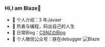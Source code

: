 ### Hi,I am Blaze👋
- 🔭 个人介绍：3 年Javaer
- 🌱 热衷与编程，码出自己的人生
- 📖 日常Blog：<a href="https://blog.csdn.net/csnz123123">CSNZのBlog<a/>
- 🤔 个人微信公众号：朕在debugger
![Blaze](README.assets/)
